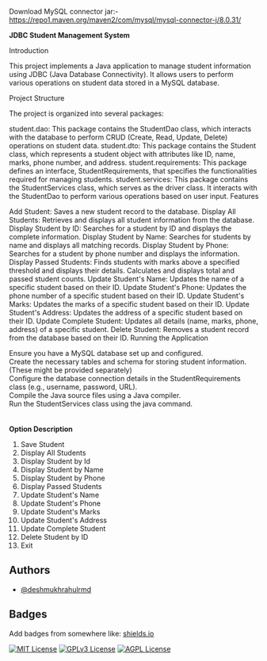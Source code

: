 Download MySQL connector jar:- https://repo1.maven.org/maven2/com/mysql/mysql-connector-j/8.0.31/

**JDBC Student Management System**

Introduction

This project implements a Java application to manage student information using JDBC (Java Database Connectivity). It allows users to perform various operations on student data stored in a MySQL database.

Project Structure

The project is organized into several packages:

student.dao: This package contains the StudentDao class, which interacts with the database to perform CRUD (Create, Read, Update, Delete) operations on student data.
student.dto: This package contains the Student class, which represents a student object with attributes like ID, name, marks, phone number, and address.
student.requirements: This package defines an interface, StudentRequirements, that specifies the functionalities required for managing students.
student.services: This package contains the StudentServices class, which serves as the driver class. It interacts with the StudentDao to perform various operations based on user input.
Features

Add Student: Saves a new student record to the database.
Display All Students: Retrieves and displays all student information from the database.
Display Student by ID: Searches for a student by ID and displays the complete information.
Display Student by Name: Searches for students by name and displays all matching records.
Display Student by Phone: Searches for a student by phone number and displays the information.
Display Passed Students: Finds students with marks above a specified threshold and displays their details. Calculates and displays total and passed student counts.
Update Student's Name: Updates the name of a specific student based on their ID.
Update Student's Phone: Updates the phone number of a specific student based on their ID.
Update Student's Marks: Updates the marks of a specific student based on their ID.
Update Student's Address: Updates the address of a specific student based on their ID.
Update Complete Student: Updates all details (name, marks, phone, address) of a specific student.
Delete Student: Removes a student record from the database based on their ID.
Running the Application

Ensure you have a MySQL database set up and configured.\
Create the necessary tables and schema for storing student information. (These might be provided separately)\
Configure the database connection details in the StudentRequirements class (e.g., username, password, URL).\
Compile the Java source files using a Java compiler.\
Run the StudentServices class using the java command.\
\
\
**Option	Description**
1.	Save Student
2.	Display All Students
3.	Display Student by Id
4.	Display Student by Name
5.	Display Student by Phone
6.	Display Passed Students
7.	Update Student's Name
8.	Update Student's Phone
9.	Update Student's Marks
10.	Update Student's Address
11.	Update Complete Student
12.	Delete Student by ID
13.	Exit
## Authors

- [@deshmukhrahulrmd](https://www.github.com/deshmukhrahulrmd)


## Badges

Add badges from somewhere like: [shields.io](https://shields.io/)

[![MIT License](https://img.shields.io/badge/License-MIT-green.svg)](https://choosealicense.com/licenses/mit/)
[![GPLv3 License](https://img.shields.io/badge/License-GPL%20v3-yellow.svg)](https://opensource.org/licenses/)
[![AGPL License](https://img.shields.io/badge/license-AGPL-blue.svg)](http://www.gnu.org/licenses/agpl-3.0)

